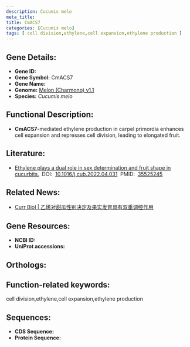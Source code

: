 ```yaml
---
description: Cucumis melo
meta_title:
title: CmACS7
categories: [Cucumis melo]
tags: [ cell division,ethylene,cell expansion,ethylene production ]
---
```


## Gene Details:
- **Gene ID:**	[]()
- **Gene Symbol:** CmACS7
- **Gene Name:** 
- **Genome:** [Melon (Charmono) v1.1]()
- **Species:** *Cucumis melo*

## Functional Description:
   - **CmACS7**-mediated ethylene production in carpel primordia enhances cell expansion and represses cell division, leading to elongated fruit.

## Literature:
   - [Ethylene plays a dual role in sex determination and fruit shape in cucurbits.]( https://www.cell.com/current-biology/pdfExtended/S0960-9822(22)00600-5)&nbsp;&nbsp;DOI:&nbsp;&nbsp;[10.1016/j.cub.2022.04.031](https://www.cell.com/current-biology/pdfExtended/S0960-9822(22)00600-5)&nbsp;&nbsp;PMID:&nbsp;&nbsp;[35525245](https://pubmed.ncbi.nlm.nih.gov/35525245/)

## Related News:
   - [Curr Biol | 乙烯对甜瓜性别决定及果实发育具有双重调控作用](https://mp.weixin.qq.com/s?__biz=Mzg3MDEwNDEyMg==&mid=2247529465&idx=2&sn=ca3fdc677b4db26b33c4dd92f63918ab&chksm=ce90deacf9e757ba65f00dfb8726d8b9f78777d72554ebc0ab4c2030b36f648a1a219d1e6ee7&scene=27#wechat_redirect)

## Gene Resources:
- **NCBI ID:** [](https://www.ncbi.nlm.nih.gov/gene/?term=)
- **UniProt accessions:** [](https://www.uniprot.org/uniprotkb//entry)

## Orthologs:


## Function-related keywords:
cell division,ethylene,cell expansion,ethylene production

## Sequences:
- **CDS Sequence:**
- **Protein Sequence:**
